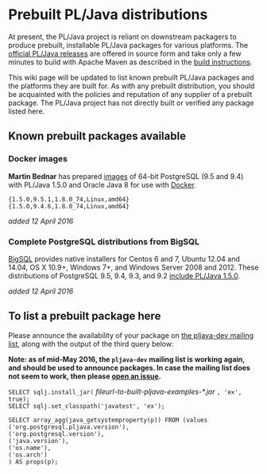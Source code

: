 # Prebuilt PL/Java distributions

At present, the PL/Java project is reliant on downstream packagers to
produce prebuilt, installable PL/Java packages for various platforms. The
[official PL/Java releases][opljr] are offered in source form and take
only a few minutes to build with Apache Maven as described in the
[build instructions][bld].

[opljr]: https://github.com/tada/pljava/releases
[bld]: http://tada.github.io/pljava/build/build.html
[pljdv]: http://lists.pgfoundry.org/mailman/listinfo/pljava-dev

This wiki page will be updated to list known prebuilt PL/Java packages
and the platforms they are built for. As with any prebuilt distribution,
you should be acquainted with the policies and reputation of any supplier
of a prebuilt package. The PL/Java project has not directly built or verified
any package listed here.

## Known prebuilt packages available

### Docker images

**Martin Bednar** has prepared [images][dockimg] of 64-bit PostgreSQL (9.5
and 9.4) with PL/Java 1.5.0 and Oracle Java 8 for use with [Docker][].

    {1.5.0,9.5.1,1.8.0_74,Linux,amd64}
    {1.5.0,9.4.6,1.8.0_74,Linux,amd64}

[Docker]: https://www.docker.com/
[dockimg]: https://hub.docker.com/r/xxbedy/postgres-pljava/tags/

*added 12 April 2016*

### Complete PostgreSQL distributions from BigSQL

[BigSQL][] provides native installers for Centos 6 and 7,
Ubuntu 12.04 and 14.04, OS X 10.9+, Windows 7+, and Windows Server 2008
and 2012. These distributions of PostgreSQL 9.5, 9.4, 9.3,
and 9.2 [include PL/Java 1.5.0][bsqplj].

[BigSQL]: http://www.bigsql.org/se/
[bsqplj]: http://www.bigsql.org/se/docs/proclang/proclang.jsp#pljava

*added 12 April 2016*

## To list a prebuilt package here

Please announce the availability of your package on
[the pljava-dev mailing list][pljdv], along with the output of
the third query below:

**Note: as of mid-May 2016, the `pljava-dev` mailing list is working again,
and should be used to announce packages. In case the mailing list does not
seem to work, then please [open an issue][ghissu].**

[ghissu]: https://github.com/tada/pljava/issues

`SELECT sqlj.install_jar(` _fileurl-to-built-pljava-examples-\*.jar_ `, 'ex', true);`  
`SELECT sqlj.set_classpath('javatest', 'ex');`  
```
SELECT array_agg(java_getsystemproperty(p)) FROM (values
('org.postgresql.pljava.version'),
('org.postgresql.version'),
('java.version'),
('os.name'),
('os.arch')
) AS props(p);
```

